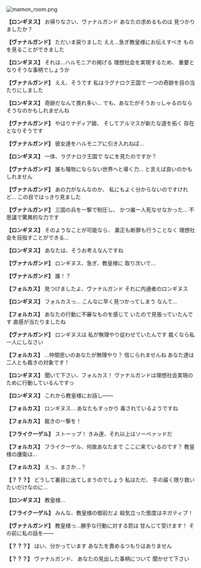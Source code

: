 
![mamon_room.png](../images/backgrounds/mamon_room.png)

**【ロンギヌス】**
お帰りなさい、ヴァナルガンド
あなたの求めるものは
見つかりましたか？

**【ヴァナルガンド】**
ただいま戻りました
ええ…急ぎ教皇様にお伝えすべき
ものを見ることができました

**【ロンギヌス】**
それは…ハルモニアの掲げる
理想社会を実現するため、
重要となりそうな事柄でしょうか

**【ヴァナルガンド】**
ええ、そうです
私はラグナロク王国で
一つの奇跡を目の当たりにしました

**【ロンギヌス】**
奇跡だなんて畏れ多い…
でも、あなたがそうおっしゃるのなら
そうなのかもしれませんね

**【ヴァナルガンド】**
やはりナディア姫、
そしてアルマスが新たな道を拓く
存在となりそうです

**【ヴァナルガンド】**
彼女達をハルモニアに引き入れねば…

**【ロンギヌス】**
一体、ラグナロク王国で
なにを見たのですか？

**【ヴァナルガンド】**
誰も犠牲にならない世界へと導く力…
と言えば良いのかもしれません

**【ヴァナルガンド】**
あの力がなんなのか、
私にもよく分からないのですけれど…
この目ではっきり見ました

**【ヴァナルガンド】**
三国の兵を一撃で制圧し、
かつ誰一人死なせなかった…
不思議で驚異的な力です

**【ロンギヌス】**
そのようなことが可能なら、
粛正も断罪も行うことなく
理想社会を目指すことができる…

**【ロンギヌス】**
あなたは、そうお考えなんですね

**【ヴァナルガンド】**
ロンギヌス、急ぎ、教皇様に
取り次いで…

**【ヴァナルガンド】**
誰！？

**【フォルカス】**
見つけましたよ、ヴァナルガンド
それに内通者のロンギヌス

**【ロンギヌス】**
フォルカスっ…
こんなに早く見つかってしまう
なんて…

**【フォルカス】**
あなたの行動に不審なものを感じて
いたので見張っていたんです
直感が当たりましたね

**【ヴァナルガンド】**
ロンギヌスは
私が無理やり従わせていたんです
裁くなら私一人にしなさい

**【フォルカス】**
…仲間思いのあなたが無理やり？
信じられませんね
あなた達は二人とも裁きの対象です！

**【ロンギヌス】**
聞いて下さい、フォルカス！
ヴァナルガンドは理想社会実現の
ために行動しているんですっ

**【ロンギヌス】**
これから教皇様にお話し――

**【フォルカス】**
ロンギヌス…
あなたもすっかり
毒されているようですね

**【フォルカス】**
裁きの一撃を！

**【フライクーゲル】**
ストーップ！
きみ達、それ以上はソーベァッドだ

**【フォルカス】**
フライクーゲル、何故あなたまで
ここに来ているのです？
教皇様の護衛は…

**【フォルカス】**
えっ、まさか…？

**【？？？】**
どうして裏目に出てしまうのでしょう
私はただ、
手の届く限り救いたいだけなのに…

**【ロンギヌス】**
教皇様…

**【フライクーゲル】**
みんな、教皇様の御前だよ
殺気立った態度はネガティブ！

**【ヴァナルガンド】**
教皇様っ…勝手な行動に対する罰は
甘んじて受けます！
その前に私の話を――

**【？？？】**
はい、分かっています
あなたを責めるつもりはありません

**【？？？】**
ヴァナルガンド、
あなたの見出した事柄について
聞かせて下さい
